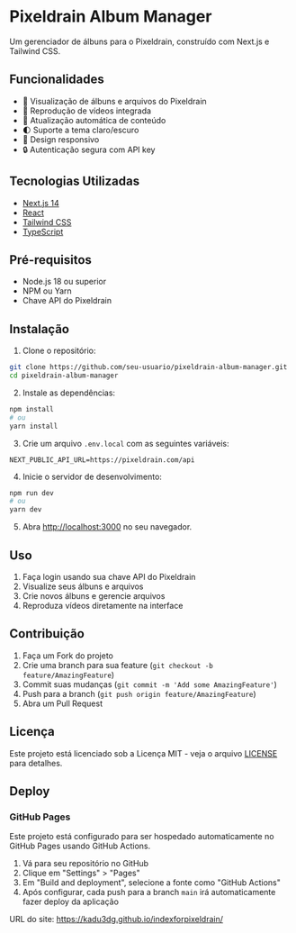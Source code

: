 # Pixeldrain Album Manager

Um gerenciador de álbuns para o Pixeldrain, construído com Next.js e Tailwind CSS.

## Funcionalidades

- 📁 Visualização de álbuns e arquivos do Pixeldrain
- 🎥 Reprodução de vídeos integrada
- 🔄 Atualização automática de conteúdo
- 🌓 Suporte a tema claro/escuro
- 📱 Design responsivo
- 🔒 Autenticação segura com API key

## Tecnologias Utilizadas

- [Next.js 14](https://nextjs.org/)
- [React](https://reactjs.org/)
- [Tailwind CSS](https://tailwindcss.com/)
- [TypeScript](https://www.typescriptlang.org/)

## Pré-requisitos

- Node.js 18 ou superior
- NPM ou Yarn
- Chave API do Pixeldrain

## Instalação

1. Clone o repositório:
```bash
git clone https://github.com/seu-usuario/pixeldrain-album-manager.git
cd pixeldrain-album-manager
```

2. Instale as dependências:
```bash
npm install
# ou
yarn install
```

3. Crie um arquivo `.env.local` com as seguintes variáveis:
```env
NEXT_PUBLIC_API_URL=https://pixeldrain.com/api
```

4. Inicie o servidor de desenvolvimento:
```bash
npm run dev
# ou
yarn dev
```

5. Abra [http://localhost:3000](http://localhost:3000) no seu navegador.

## Uso

1. Faça login usando sua chave API do Pixeldrain
2. Visualize seus álbuns e arquivos
3. Crie novos álbuns e gerencie arquivos
4. Reproduza vídeos diretamente na interface

## Contribuição

1. Faça um Fork do projeto
2. Crie uma branch para sua feature (`git checkout -b feature/AmazingFeature`)
3. Commit suas mudanças (`git commit -m 'Add some AmazingFeature'`)
4. Push para a branch (`git push origin feature/AmazingFeature`)
5. Abra um Pull Request

## Licença

Este projeto está licenciado sob a Licença MIT - veja o arquivo [LICENSE](LICENSE) para detalhes.

## Deploy

### GitHub Pages

Este projeto está configurado para ser hospedado automaticamente no GitHub Pages usando GitHub Actions.

1. Vá para seu repositório no GitHub
2. Clique em "Settings" > "Pages"
3. Em "Build and deployment", selecione a fonte como "GitHub Actions"
4. Após configurar, cada push para a branch `main` irá automaticamente fazer deploy da aplicação

URL do site: https://kadu3dg.github.io/indexforpixeldrain/
